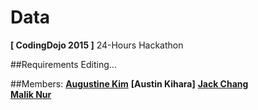 # Data
**[ CodingDojo 2015 ]** 24-Hours Hackathon

##Requirements
Editing...

##Members:
**[Augustine Kim]**
**[Austin Kihara]**
**[Jack Chang]**    
**[Malik Nur]**  




[Augustine Kim]: https://github.com/hkim2171
[Malik Nur]: https://github.com/maliknur
[Jack Chang]: https://github.com/wei0831
